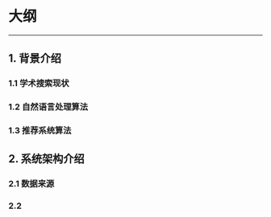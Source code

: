 # 大纲

------

## 1. 背景介绍

### 1.1 学术搜索现状

### 1.2 自然语言处理算法

### 1.3 推荐系统算法

## 2. 系统架构介绍

### 2.1 数据来源

### 2.2 
